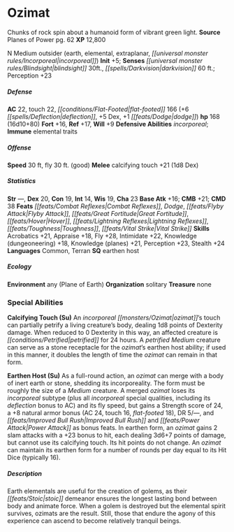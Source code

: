 ﻿---
cssclass: [monsters]
title1: Ozimat
desc_short: Chunks of rock spin about a humanoid form of vibrant green light.
title2: Ozimat
CR: 11
sources:
- name: Planes of Power
  page: 62
  link: http://paizo.com/products/btpy9ng0?Pathfinder-Campaign-Setting-Planes-of-Power
XP: 12800
alignment: N
size: Medium
type: outsider
subtypes:
- earth
- elemental
- extraplanar
- incorporeal
initiative:
  bonus: 5
senses:
  blindsight: 30
  darkvision: 60
AC:
  AC: 22
  touch: 22
  flat_footed: 166
  components:
    deflection: 6
    dex: 5
    dodge: 1
HP:
  HP: 168
  long: 16d10+80
saves:
  fort: 16
  ref: 17
  will: 9
defensive_abilities:
- incorporeal
immunities:
- elemental traits
speeds:
  other:
  - 30 ft
  fly: 30
  fly_maneuverability: good
attacks:
  melee:
  - - text: calcifying touch +21 (1d8 Dex)
      entries:
      - - damage: 1d8
          type: Dex
      attack: calcifying touch
      bonus:
      - 21
ability_scores:
  STR:
  DEX: 20
  CON: 19
  INT: 14
  WIS: 19
  CHA: 23
BAB: 16
CMB: 21
CMD: 38
feats:
- name: Combat Reflexes
- name: Dodge
- name: Flyby Attack
- name: Great Fortitude
- name: Hover
- name: Lightning Reflexes
- name: Toughness
- name: Vital Strike
skills:
  Acrobatics: 21
  Appraise: 18
  Fly: 28
  Intimidate: 22
  Knowledge (dungeoneering): 18
  Knowledge (planes): 21
  Perception: 23
  Stealth: 24
languages:
- Common
- Terran
special_qualities:
- earthen host
ecology:
  environment: any (Plane of Earth)
  organization: solitary
  treasure_type: none
special_abilities:
  Calcifying Touch (Su): An incorporeal ozimat's touch can partially petrify a living
    creature's body, dealing 1d8 points of Dexterity damage. When reduced to 0 Dexterity
    in this way, an affected creature is petrified for 24 hours. A petrified Medium
    creature can serve as a stone receptacle for the ozimat's earthen host ability;
    if used in this manner, it doubles the length of time the ozimat can remain in
    that form.
  Earthen Host (Su): As a full-round action, an ozimat can merge with a body of inert
    earth or stone, shedding its incorporeality. The form must be roughly the size
    of a Medium creature. A merged ozimat loses its incorporeal subtype (plus all
    incorporeal special qualities, including its deflection bonus to AC) and its fly
    speed, but gains a Strength score of 24, a +8 natural armor bonus (AC 24, touch
    16, flat-footed 18), DR 5/-, and Improved Bull Rush and Power Attack as bonus
    feats. In earthen form, an ozimat gains 2 slam attacks with a +23 bonus to hit,
    each dealing 3d6+7 points of damage, but cannot use its calcifying touch. Its
    hit points do not change. An ozimat can maintain its earthen form for a number
    of rounds per day equal to its Hit Dice (typically 16).
desc_long: Earth elementals are useful for the creation of golems, as their stoic
  demeanor ensures the longest lasting bond between body and animate force. When a
  golem is destroyed but the elemental spirit survives, ozimats are the result. Still,
  those that endure the agony of this experience can ascend to become relatively tranquil
  beings.

---

# Ozimat
Chunks of rock spin about a humanoid form of vibrant green light.
**Source** Planes of Power pg. 62
**XP** 12,800

N Medium outsider (earth, elemental, extraplanar, _[[universal monster rules/Incorporeal|incorporeal]]_)
**Init** +5; **Senses** _[[universal monster rules/Blindsight|blindsight]]_ 30ft., _[[spells/Darkvision|darkvision]]_ 60 ft.; Perception +23

##### Defense

**AC** 22, touch 22, _[[conditions/Flat-Footed|flat-footed]]_ 166 (+6 _[[spells/Deflection|deflection]]_, +5 Dex, +1 _[[feats/Dodge|dodge]]_)
**hp** 168 (16d10+80)
**Fort** +16, **Ref** +17, **Will** +9
**Defensive Abilities** _incorporeal_; **Immune** elemental traits

##### Offense
**Speed** 30 ft, fly 30 ft. (good)
**Melee** calcifying touch +21 (1d8 Dex)

##### Statistics
**Str** —, **Dex** 20, **Con** 19, **Int** 14, **Wis** 19, **Cha** 23
**Base Atk** +16; **CMB** +21; **CMD** 38
**Feats** _[[feats/Combat Reflexes|Combat Reflexes]]_, _Dodge_, _[[feats/Flyby Attack|Flyby Attack]]_, _[[feats/Great Fortitude|Great Fortitude]]_, _[[feats/Hover|Hover]]_, _[[feats/Lightning Reflexes|Lightning Reflexes]]_, _[[feats/Toughness|Toughness]]_, _[[feats/Vital Strike|Vital Strike]]_
**Skills** Acrobatics +21, Appraise +18, Fly +28, Intimidate +22, Knowledge (dungeoneering) +18, Knowledge (planes) +21, Perception +23, Stealth +24
**Languages** Common, Terran
**SQ** earthen host

##### Ecology

**Environment** any (Plane of Earth)
**Organization** solitary
**Treasure** none

### Special Abilities

**Calcifying Touch (Su)** An _incorporeal_ _[[monsters/Ozimat|ozimat]]_’s touch can partially petrify a living creature’s body, dealing 1d8 points of Dexterity damage. When reduced to 0 Dexterity in this way, an affected creature is _[[conditions/Petrified|petrified]]_ for 24 hours. A _petrified_ _Medium_ creature can serve as a stone receptacle for the _ozimat_’s earthen host ability; if used in this manner, it doubles the length of time the _ozimat_ can remain in that form.

**Earthen Host (Su)** As a full-round action, an _ozimat_ can merge with a body of inert earth or stone, shedding its incorporeality. The form must be roughly the size of a _Medium_ creature. A merged _ozimat_ loses its _incorporeal_ subtype (plus all _incorporeal_ special qualities, including its _deflection_ bonus to AC) and its fly speed, but gains a Strength score of 24, a +8 natural armor bonus (AC 24, touch 16, _flat-footed_ 18), DR 5/—, and _[[feats/Improved Bull Rush|Improved Bull Rush]]_ and _[[feats/Power Attack|Power Attack]]_ as bonus feats. In earthen form, an _ozimat_ gains 2 slam attacks with a +23 bonus to hit, each dealing 3d6+7 points of damage, but cannot use its calcifying touch. Its hit points do not change. An _ozimat_ can maintain its earthen form for a number of rounds per day equal to its Hit Dice (typically 16).

##### Description

Earth elementals are useful for the creation of golems, as their _[[feats/Stoic|stoic]]_ demeanor ensures the longest lasting bond between body and animate force. When a golem is destroyed but the elemental spirit survives, ozimats are the result. Still, those that endure the agony of this experience can ascend to become relatively tranquil beings.